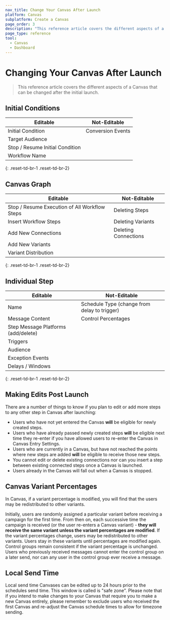 ```yaml
---
nav_title: Change Your Canvas After Launch
platform: Canvas
subplatform: Create a Canvas
page_order: 3
description: "This reference article covers the different aspects of a Canvas that can be changed after the initial launch."
page_type: reference
tool:
  - Canvas
  - Dashboard
---
```


# Changing Your Canvas After Launch

> This reference article covers the different aspects of a Canvas that can be changed after the initial launch.

## Initial Conditions

| **Editable**                         | **Not-Editable**      |
|----------------------------------|-------------------|
| Initial Condition                | Conversion Events |
| Target Audience                  |                   |
| Stop / Resume Initial Condition |                   |
| Workflow Name                    |                   |
{: .reset-td-br-1 .reset-td-br-2}

## Canvas Graph

| **Editable**                                     | **Not-Editable**         |
|------------------------------------------------|----------------------|
| Stop / Resume Execution of All Workflow Steps | Deleting Steps       |
| Insert Workflow Steps                          | Deleting Variants    |
| Add New Connections                            | Deleting Connections |
| Add New Variants                               |                      |
| Variant Distribution                           |                      |
{: .reset-td-br-1 .reset-td-br-2}

## Individual Step

| **Editable**                           | **Not-Editable**                                 |
|-------------------------------------|----------------------------------------------|
| Name                                | Schedule Type (change from delay to trigger) |
| Message Content                     | Control Percentages                          |
| Step Message Platforms (add/delete) |                                              |
| Triggers                            |                                              |
| Audience                            |                                              |
| Exception Events                    |                                              |
| Delays / Windows                    |                                              |
{: .reset-td-br-1 .reset-td-br-2}


## Making Edits Post Launch

There are a number of things to know if you plan to edit or add more steps to any other step in Canvas after launching:

- Users who have not yet entered the Canvas __will__ be eligible for newly created steps.
- Users who have already passed newly created steps __will__ be eligible next time they re-enter if you have allowed users to re-enter the Canvas in Canvas Entry Settings.
- Users who are currently in a Canvas, but have not reached the points where new steps are added __will__ be eligible to receive those new steps.
- You cannot edit or delete existing connections nor can you insert a step between existing connected steps once a Canvas is launched.
- Users already in the Canvas will fall out when a Canvas is stopped.

## Canvas Variant Percentages

In Canvas, if a variant percentage is modified, you will find that the users may be redistributed to other variants.

Initially, users are randomly assigned a particular variant before receiving a campaign for the first time. From then on, each successive time the campaign is received (or the user re-enters a Canvas variant) - __they will receive the same variant unless the variant percentages are modified__. If the variant percentages change, users may be redistributed to other variants. Users stay in these variants until percentages are modified again. Control groups remain consistent if the variant percentage is unchanged. Users who previously received messages cannot enter the control group on a later send, nor can any user in the control group ever receive a message.

## Local Send Time

Local send time Canvases can be edited up to 24 hours prior to the schedules send time. This window is called is "safe zone". Please note that if you intend to make changes to your Canvas that require you to make a new Canvas entirely, please remember to exclude users who received the first Canvas and re-adjust the Canvas schedule times to allow for timezone sending. 
